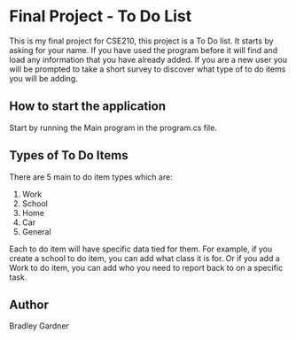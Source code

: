 # Final Project - To Do List

This is my final project for CSE210, this project is a To Do list. It starts by asking for your name. If you have used the program before it will find and load any information that you have already added. If you are a new user you will be prompted to take a short survey to discover what type of to do items you will be adding. 

## How to start the application

Start by running the Main program in the program.cs file. 

## Types of To Do Items

There are 5 main to do item types which are:
1. Work
2. School
3. Home
4. Car
5. General

Each to do item will have specific data tied for them. For example, if you create a school to do item, you can add what class it is for. Or if you add a Work to do item, you can add who you need to report back to on a specific task. 

## Author

Bradley Gardner
